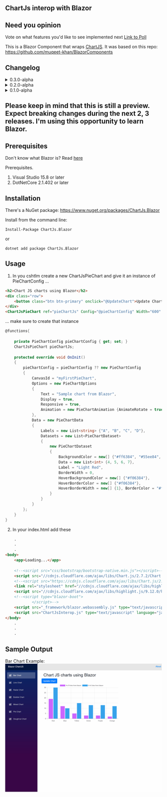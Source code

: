 ## ChartJs interop with Blazor

## Need you opinion
 
Vote on what features you'd like to see implemented next
[Link to Poll](https://linkto.run/p/CTWCSM51)



This is a Blazor Component that wraps [ChartJS](https://github.com/chartjs/Chart.js). It was based on this repo: https://github.com/muqeet-khan/BlazorComponents


## Changelog
<details><summary>0.3.0-alpha</summary>

* Updated object model that exposes even more features of ChartJs
* Added support for Polar Area Chart
</details>

<details><summary>0.2.0-alpha</summary>

* Updated object model that exposes more features of ChartJs
</details>

<details><summary>0.1.0-alpha</summary>

* Initial release. 
* Support for almost all charts from ChartJs, including: LineChart, BarChart, RadarCart, Doughnut- and Pie-Chart, BubbleChart, MixedChart
</details>

## Please keep in mind that this is still a preview. Expect breaking changes during the next 2, 3 releases. I'm using this opportunity to learn Blazor.


## Prerequisites

Don't know what Blazor is? Read [here](https://github.com/aspnet/Blazor)

Prerequisites.

1. Visual Studio 15.8 or later
2. DotNetCore 2.1.402 or later


## Installation 

There's a NuGet package: https://www.nuget.org/packages/ChartJs.Blazor

Install from the command line:

```
Install-Package ChartJs.Blazor
```
or 
```
dotnet add package ChartJs.Blazor
```

## Usage

1. In you cshtlm create a new ChartJsPieChart and give it an instance of PieChartConfig ...

```html
<h2>Chart JS charts using Blazor</h2>
<div class="row">
    <button class="btn btn-primary" onclick="@UpdateChart">Update Chart </button>
</div>
<ChartJsPieChart ref="pieChartJs" Config="@pieChartConfig" Width="600" Height="300"/>
```

... make sure to create that instance
```csharp
@functions{

    private PieChartConfig pieChartConfig { get; set; }
    ChartJsPieChart pieChartJs;

    protected override void OnInit()
    {
        pieChartConfig = pieChartConfig ?? new PieChartConfig
        {
            CanvasId = "myFirstPieChart",
            Options = new PieChartOptions
            {
                Text = "Sample chart from Blazor",
                Display = true,
                Responsive = true,
                Animation = new PieChartAnimation {AnimateRotate = true, AnimateScale = true}
            },
            Data = new PieChartData
            {
                Labels = new List<string> {"A", "B", "C", "D"},
                Datasets = new List<PieChartDataset>
                {
                    new PieChartDataset
                    {
                        BackgroundColor = new[] {"#ff6384", "#55ee84", "#4463ff", "#efefef"},
                        Data = new List<int> {4, 5, 6, 7},
                        Label = "Light Red",
                        BorderWidth = 0,
                        HoverBackgroundColor = new[] {"#f06384"},
                        HoverBorderColor = new[] {"#f06384"},
                        HoverBorderWidth = new[] {1}, BorderColor = "#ffffff",
                    }
                }
            }
        };
    }
}
```

2. In your index.html add these

```html
    .
    .
    .
<body>
    <app>Loading...</app>

    <!--<script src="css/bootstrap/bootstrap-native.min.js"></script>-->
    <script src="//cdnjs.cloudflare.com/ajax/libs/Chart.js/2.7.2/Chart.min.js"></script>
    <!--<script src="https://cdnjs.cloudflare.com/ajax/libs/Chart.js/2.5.0/Chart.bundle.min.js"></script>-->
    <link rel="stylesheet" href="//cdnjs.cloudflare.com/ajax/libs/highlight.js/9.12.0/styles/default.min.css">
    <script src="//cdnjs.cloudflare.com/ajax/libs/highlight.js/9.12.0/highlight.min.js"></script>
    <!--<script type="blazor-boot">
            </script>-->
    <script src="_framework/blazor.webassembly.js" type="text/javascript" language="javascript"></script>
    <script src="ChartJsInterop.js" type="text/javascript" language="javascript"></script>
</body>
    .
    .
    .
```


## Sample Output

Bar Chart Example:
![Charts](samples/ChartJs.Blazor.gif)


